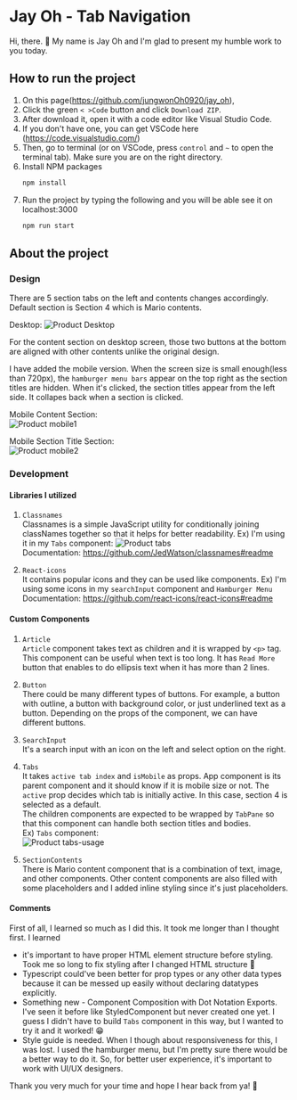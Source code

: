 # Jay Oh - Tab Navigation

Hi, there. 👋 My name is Jay Oh and I'm glad to present my humble work to you today. 

## How to run the project
1. On this page(https://github.com/jungwonOh0920/jay_oh), 
2. Click the green `< >Code` button and click `Download ZIP`.
3. After download it, open it with a code editor like Visual Studio Code. 
4. If you don't have one, you can get VSCode here (https://code.visualstudio.com/)
5. Then, go to terminal (or on VSCode, press `control` and `~` to open the terminal tab). Make sure you are on the right directory. 
6. Install NPM packages
   ```sh
   npm install
   ``` 
7. Run the project by typing the following and you will be able see it on localhost:3000
   ```sh
   npm run start
   ```


## About the project

### Design
There are 5 section tabs on the left and contents changes accordingly. Default section is Section 4 which is Mario contents. 

Desktop:
![Product Desktop][product-desktop]

For the content section on desktop screen, those two buttons at the bottom are aligned with other contents unlike the original design. 

I have added the mobile version. When the screen size is small enough(less than 720px), the `hamburger menu bars` appear on the top right as the section titles are hidden. When it's clicked, the section titles appear from the left side. It collapes back when a section is clicked. 

Mobile Content Section:<br />
![Product mobile1][product-mobile1]

Mobile Section Title Section: <br />
![Product mobile2][product-mobile2]
 

### Development

#### Libraries I utilized
1. `Classnames`
<br />Classnames is a simple JavaScript utility for conditionally joining classNames together so that it helps for better readability. 
Ex) I'm using it in my `Tabs` component:
![Product tabs][product-tabs]
<br />Documentation: https://github.com/JedWatson/classnames#readme

2. `React-icons`
<br />It contains popular icons and they can be used like components.
Ex) I'm using some icons in my `searchInput` component and `Hamburger Menu` 
<br />Documentation: https://github.com/react-icons/react-icons#readme

#### Custom Components
1. `Article`
<br />`Article` component takes text as children and it is wrapped by `<p>` tag. This component can be useful when text is too long. It has `Read More` button that enables to do ellipsis text when it has more than 2 lines. 

2. `Button`
<br />There could be many different types of buttons. For example, a button with outline, a button with background color, or just underlined text as a button. Depending on the props of the component, we can have different buttons.

3. `SearchInput`
<br />It's a search input with an icon on the left and select option on the right.

4. `Tabs`
<br /> It takes `active tab index` and `isMobile` as props. App component is its parent component and it should know if it is mobile size or not. The `active` prop decides which tab is initially active. In this case, section 4 is selected as a default. 
<br /> The children components are expected to be wrapped by `TabPane` so that this component can handle both section titles and bodies.
<br />Ex) `Tabs` component: <br />
![Product tabs-usage][product-tabs-usage]

5. `SectionContents`
<br />There is Mario content component that is a combination of text, image, and other components. Other content components are also filled with some placeholders and I added inline styling since it's just placeholders. 

#### Comments
First of all, I learned so much as I did this. It took me longer than I thought first. I learned 
* it's important to have proper HTML element structure before styling. Took me so long to fix styling after I changed HTML structure 🥹
* Typescript could've been better for prop types or any other data types because it can be messed up easily without declaring datatypes explicitly. 
* Something new - Component Composition with Dot Notation Exports. I've seen it before like StyledComponent but never created one yet. I guess I didn't have to build `Tabs` component in this way, but I wanted to try it and it worked! 😁
* Style guide is needed. When I though about responsiveness for this, I was lost. I used the hamburger menu, but I'm pretty sure there would be a better way to do it. So, for better user experience, it's important to work with UI/UX designers.

Thank you very much for your time and hope I hear back from ya! 🤙

[product-desktop]: src/assets/images/desktop.png
[product-mobile1]: src/assets/images/mobile1.png
[product-mobile2]: src/assets/images/mobile2.png
[product-tabs]: src/assets/images/tabs.png
[product-tabs-usage]: src/assets/images/tabsUsage.png